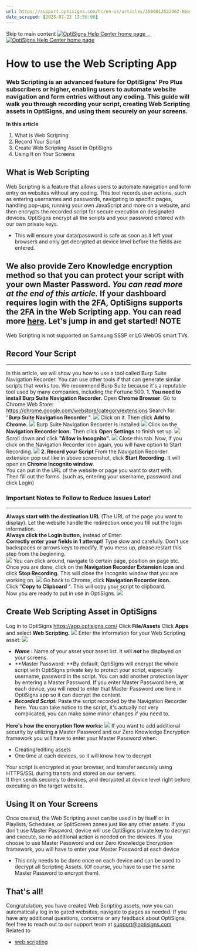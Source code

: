 ```yaml
---
url: https://support.optisigns.com/hc/en-us/articles/1500012522362-How-to-use-the-Web-Scripting-App
date_scraped: [2025-07-23 13:56:00]
---
```


Skip to main content
[ ![OptiSigns Help Center home page](/hc/theming_assets/01HZKNYSEQ6GRC01C0J27PZ3RC) ](/hc/en-us "Home")
__
[ ![OptiSigns Help Center home page](/hc/theming_assets/01HZKNYSEQ6GRC01C0J27PZ3RC) ](/hc/en-us "Home")
#  How to use the Web Scripting App 
### Web Scripting is an advanced feature for OptiSigns' Pro Plus subscribers or higher, enabling users to automate website navigation and form entries without any coding. This guide will walk you through recording your script, creating Web Scripting assets in OptiSigns, and using them securely on your screens.
**In this article**
  1. What is Web Scripting
  2. Record Your Script
  3. Create Web Scripting Asset in OptiSigns
  4. Using It on Your Screens


## What is Web Scripting
Web Scripting is a feature that allows users to automate navigation and form entry on websites without any coding. This tool records user actions, such as entering usernames and passwords, navigating to specific pages, handling pop-ups, running your own JavaScript and more on a website, and then encrypts the recorded script for secure execution on designated devices.
OptiSigns encrypt all the scripts and your password entered with our own private keys.
  * This will ensure your data/password is safe as soon as it left your browsers and only get decrypted at device level before the fields are entered.


We also provide Zero Knowledge encryption method so that you can protect your script with your own Master Password. _You can read more at the end of this article._
If your dashboard requires login with the 2FA, OptiSigns supports the 2FA in the Web Scripting app. You can read more [here](/hc/en-us/articles/19145077187859).
**Let's jump in and get started!**
**NOTE**  
---  
Web Scripting is not supported on Samsung SSSP or LG WebOS smart TVs.  
##  **Record Your Script**
****
In this article, we will show you how to use a tool called Burp Suite Navigation Recorder. You can use other tools if that can generate similar scripts that works too. We recommend Burp Suite because it's a reputable tool used by many companies, including the Fortune 500.
**1\. You need to install Burp Suite Navigation Recorder.**
Open **Chrome Browser**.
Go to Chrome Web Store: <https://chrome.google.com/webstore/category/extensions>
Search for: "**Burp Suite Navigation Recorder** ".
[![](/hc/article_attachments/1500019933121)](/hc/article_attachments/1500019933121)
Click on it.
Then click **Add to Chrome.**
[![](/hc/article_attachments/1500019933141)](/hc/article_attachments/1500019933141)
Burp Suite Navigation Recorder is installed
[![](/hc/article_attachments/1500019660122)](/hc/article_attachments/1500019660122)
Click on the **Navigation Recorder Icon.**
Then click **Open Settings** to finish set up.
[![](/hc/article_attachments/1500019660142)](/hc/article_attachments/1500019660142)
Scroll down and click **"Allow in Incognito".**
[![](/hc/article_attachments/1500019660162)](/hc/article_attachments/1500019660162)
Close this tab.
Now, if you click on the Navigation Recorder icon again, you will have option to Start Recording.
[![](/hc/article_attachments/1500019933161)](/hc/article_attachments/1500019933161)
**2\. Record your Script**
From the Navigation Recorder extension pop out like in above screenshot, click **Start Recording.**
It will open an **Chrome Incognito window**.  
You can put in the URL of the website or page you want to start with.  
Then fill out the forms. (such as, entering your username, password and click Login)
### **Important Notes to Follow to Reduce Issues Later!**  
---  
**Always start with the destination URL** (The URL of the page you want to display). Let the website handle the redirection once you fill out the login information.  
**Always click the Login button,** instead of Enter.  
**Correctly enter your fields in 1 attempt!** Type slow and carefully. Don't use backspaces or arrows keys to modify. If you mess up, please restart this step from the beginning.  
[![](/hc/article_attachments/1500019660182)](/hc/article_attachments/1500019660182)
You can click around, navigate to certain page, position on page etc.
Once you are done, click on the **Navigation Recorder Extension icon** and click **Stop Recording.**
This will close the Incognito window that you are working on.
[![](/hc/article_attachments/1500019933181)](/hc/article_attachments/1500019933181)
Go back to Chrome, click **Navigation Recorder icon.**  
Click "**Copy to Clipboard** ". This will copy your script to clipboard.  
Now you are ready to put in use in OptiSigns.
[![](/hc/article_attachments/1500019660322)](/hc/article_attachments/1500019660322)
## **Create Web Scripting Asset in OptiSigns**
Log in to OptiSigns <https://app.optisigns.com/>
Click **File/Assets**
Click **Apps** and select **Web Scripting.**
[![](/hc/article_attachments/1500019660382)](/hc/article_attachments/1500019660382)
Enter the information for your Web Scripting asset:
[![](/hc/article_attachments/4404440196883)](/hc/article_attachments/4404440196883)
  * **_Name_ :** Name of your asset your asset list. It will _**not**_ be displayed on your screens.
  * **Master Password: **By default, OptiSigns will encrypt the whole script with OptiSigns private key to protect your script, especially username, password in the script. You can add another protection layer by entering a Master Password. If you enter Master Password here, at each device, you will need to enter that Master Password one time in OptiSigns app so it can decrypt the content. 
  * **_Recorded Script:_** Paste the script recorded by the Navigation Recorder here. You can take notice to the script, it's actually not very complicated, you can make some minor changes if you need to.


**Here's how the encryption flow works:**
[![](/hc/article_attachments/1500019937601)](/hc/article_attachments/1500019937601)
If you want to add additional security by utilizing a Master Password and our Zero Knowledge Encryption framework you will have to enter your Master Password when:
  * Creating/editing assets
  * One time at each devices, so it will know how to decrypt


Your script is encrypted at your browser, and transfer securely using HTTPS/SSL during transits and stored on our servers.  
It then sends securely to devices, and decrypted at device level right before executing on the target website.
## **Using It on Your Screens**
Once created, the Web Scripting asset can be used in by itself or in Playlists, Schedules, or SplitScreen zones just like any other assets.
If you don't use Master Password, device will use OptiSigns private key to decrypt and execute, so no additional action is needed on the devices.
If you choose to use Master Password and our Zero Knowledge Encryption framework, you will have to enter your Master Password at each device
  * This only needs to be done once on each device and can be used to decrypt all Scripting Assets. (Of course, you have to use the same Master Password to encrypt them).


## **That's all!**
Congratulation, you have created Web Scripting assets, now you can automatically log in to gated websites, navigate to pages as needed.
If you have any additional questions, concerns or any feedback about OptiSigns, feel free to reach out to our support team at [support@optisigns.com](mailto:support@optisigns.com)
Related to
  * [ web scripting ](/hc/en-us/search?content_tags=01HYBEVRR85WD6HHG25JWPHTTA&utf8=%E2%9C%93 "Search results")


